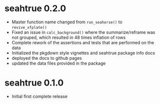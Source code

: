 # seahtrue 0.2.0

* Master function name changed from `run_seahorse()` to `revive_xfplate()`
* Fixed an issue in `calc_background()` where the summarize/reframe was not grouped, which resulted in 48 times inflation of rows
* Complete rework of the assertions and tests that are performed on the data
* Initialized the pkgdown style vignettes and seahtrue package info docs
* deployed the docs to github pages
* updated the data files provided in the package

# seahtrue 0.1.0

* Initial first complete release
